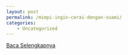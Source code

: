 ```yaml
---
layout: post
permalink: /mimpi-ingin-cerai-dengan-suami/
categories:
    - Uncategorized
---
```


[Baca Selengkapnya](/09)